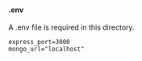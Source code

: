 #### .env
A .env file is required in this directory.
```
express_port=3000
mongo_url="localhost"
```

